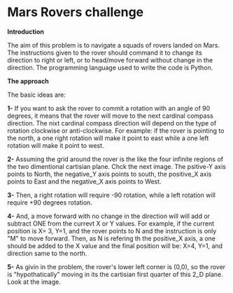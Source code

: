 # Mars Rovers challenge
**Introduction**

The aim of this problem is to navigate a squads of rovers landed on Mars. The instructions given to the rover should command it to change its direction to right or left, or to head/move forward without change in the direction. The programming language used to write the code is Python. 



**The approach**

The basic ideas are:

**1-** If you want to ask the rover to commit a rotation with an angle of 90 degrees, it means that the rover will move to the next cardinal compass direction. The nixt cardinal compass direction will depend on the type of rotation clockwise or anti-clockwise. For example: if the rover is pointing to the north, a one right rotation will make it point to east while a one left rotation will make it point to west. 
                 
**2-** Assuming the grid around the rover is the like  the four infinite regions of the two dimentional cartisian plane. Chck the next image. The psitive-Y axis points to North, the negative_Y axis points to south, the positive_X axis points to East and the negative_X axis points to West. 


**3-** Then, a right rotation will require -90 rotation, while a left rotation will require +90 degrees rotation. 

**4-** And, a move forward with no change in the direction will will add or subtract ONE from the currevt X or Y values. For example, if the current position is X= 3, Y=1, and the rover points to N and the instruction is only "M" to move forward. Then, as N is refering th the positive_X axis, a one should be added to the X value and the final position will be: X=4, Y=1, and direction same to the north.

**5-** As givin in the problem, the rover's lower left corner is (0,0), so the rover is "hypothatically" moving in its the cartisian first quarter of this 2_D plane. Look at the image. 

 


